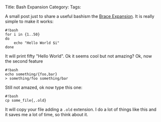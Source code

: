 Title: Bash Expansion
Category:
Tags:


A small post just to share a useful bashism the
[Brace Expansion](http://wiki.bash-hackers.org/syntax/expansion/brace).
It is really simple to make it works:

```
#!bash
for i in {1..50}
do
	echo "Hello World $i"
done
```

It will print fifty "Hello World". Ok it seems cool but not amazing?
Ok, now the second feature
```
#!bash
echo something/{foo,bar}
> something/foo something/bar
```

Still not amazed, ok now type this one:
```
#!bash
cp some_file{,.old}
```
It will copy your file
adding a `.old` extension. I do a lot of things like this and it saves me a lot
of time, so think about it.
